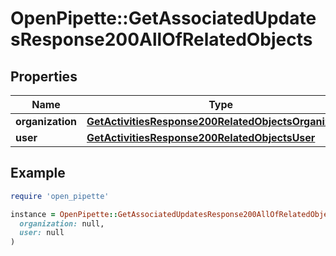 # OpenPipette::GetAssociatedUpdatesResponse200AllOfRelatedObjects

## Properties

| Name | Type | Description | Notes |
| ---- | ---- | ----------- | ----- |
| **organization** | [**GetActivitiesResponse200RelatedObjectsOrganization**](GetActivitiesResponse200RelatedObjectsOrganization.md) |  | [optional] |
| **user** | [**GetActivitiesResponse200RelatedObjectsUser**](GetActivitiesResponse200RelatedObjectsUser.md) |  | [optional] |

## Example

```ruby
require 'open_pipette'

instance = OpenPipette::GetAssociatedUpdatesResponse200AllOfRelatedObjects.new(
  organization: null,
  user: null
)
```

